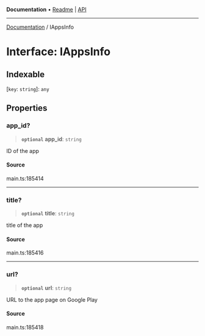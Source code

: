 **Documentation** • [Readme](../README.md) \| [API](../globals.md)

***

[Documentation](../README.md) / IAppsInfo

# Interface: IAppsInfo

## Indexable

 \[`key`: `string`\]: `any`

## Properties

### app\_id?

> **`optional`** **app\_id**: `string`

ID of the app

#### Source

main.ts:185414

***

### title?

> **`optional`** **title**: `string`

title of the app

#### Source

main.ts:185416

***

### url?

> **`optional`** **url**: `string`

URL to the app page on Google Play

#### Source

main.ts:185418
